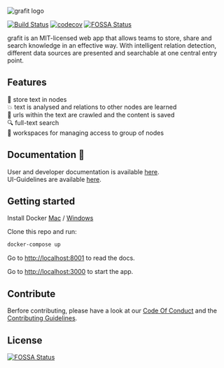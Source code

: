 ![grafit logo](https://github.com/grafit-io/grafit/blob/master/mkdocs/docs/img/color_logo_transparent.png)

[![Build Status](https://travis-ci.com/grafit-io/grafit.svg?branch=master)](https://travis-ci.com/grafit-io/grafit)
[![codecov](https://codecov.io/gh/grafit-io/grafit/branch/master/graph/badge.svg)](https://codecov.io/gh/grafit-io/grafit)
[![FOSSA Status](https://app.fossa.io/api/projects/git%2Bgithub.com%2Fgrafit-io%2Fgrafit.svg?type=shield)](https://app.fossa.io/projects/git%2Bgithub.com%2Fgrafit-io%2Fgrafit?ref=badge_shield)

grafit is an MIT-licensed web app that allows teams to store, share and search knowledge in an effective way. With intelligent relation detection, different data sources are presented and searchable at one central entry point.

## Features

:memo: store text in nodes  
:collision: text is analysed and relations to other nodes are learned  
:satellite: urls within the text are crawled and the content is saved  
:mag: full-text search  
:busts_in_silhouette: workspaces for managing access to group of nodes

## Documentation :notebook:

User and developer documentation is available [here](https://grafit.readthedocs.io/en/latest/).  
UI-Guidelines are available [here](https://brandguidelines.logojoy.com/grafit-io).

## Getting started

Install Docker [Mac](https://docs.docker.com/docker-for-mac/install/) / [Windows](https://docs.docker.com/docker-for-windows/install/)

Clone this repo and run:

```bash
docker-compose up
```

Go to [http://localhost:8001](http://localhost:8001) to read the docs.

Go to [http://localhost:3000](http://localhost:3000) to start the app.

## Contribute

Berfore contributing, please have a look at our [Code Of Conduct](CODE_OF_CONDUCT.md) and the [Contributing Guidelines](CONTRIBUTING.md).

## License

[![FOSSA Status](https://app.fossa.io/api/projects/git%2Bgithub.com%2Fgrafit-io%2Fgrafit.svg?type=large)](https://app.fossa.io/projects/git%2Bgithub.com%2Fgrafit-io%2Fgrafit?ref=badge_large)
